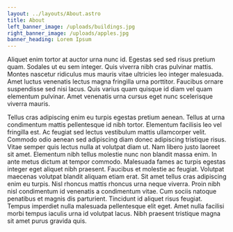 ```yaml
---
layout: ../layouts/About.astro
title: About
left_banner_image: /uploads/buildings.jpg
right_banner_image: /uploads/apples.jpg
banner_heading: Lorem Ipsum
---
```

Aliquet enim tortor at auctor urna nunc id. Egestas sed sed risus pretium quam. Sodales ut eu sem integer. Quis viverra nibh cras pulvinar mattis. Montes nascetur ridiculus mus mauris vitae ultricies leo integer malesuada. Amet luctus venenatis lectus magna fringilla urna porttitor. Faucibus ornare suspendisse sed nisi lacus. Quis varius quam quisque id diam vel quam elementum pulvinar. Amet venenatis urna cursus eget nunc scelerisque viverra mauris.

Tellus cras adipiscing enim eu turpis egestas pretium aenean. Tellus at urna condimentum mattis pellentesque id nibh tortor. Elementum facilisis leo vel fringilla est. Ac feugiat sed lectus vestibulum mattis ullamcorper velit. Commodo odio aenean sed adipiscing diam donec adipiscing tristique risus. Vitae semper quis lectus nulla at volutpat diam ut. Nam libero justo laoreet sit amet. Elementum nibh tellus molestie nunc non blandit massa enim. In ante metus dictum at tempor commodo. Malesuada fames ac turpis egestas integer eget aliquet nibh praesent. Faucibus et molestie ac feugiat. Volutpat maecenas volutpat blandit aliquam etiam erat. Sit amet tellus cras adipiscing enim eu turpis. Nisl rhoncus mattis rhoncus urna neque viverra. Proin nibh nisl condimentum id venenatis a condimentum vitae. Cum sociis natoque penatibus et magnis dis parturient. Tincidunt id aliquet risus feugiat. Tempus imperdiet nulla malesuada pellentesque elit eget. Amet nulla facilisi morbi tempus iaculis urna id volutpat lacus. Nibh praesent tristique magna sit amet purus gravida quis.